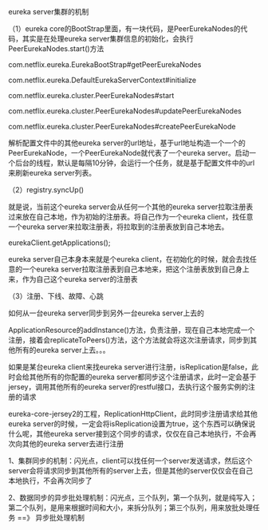  

eureka server集群的机制

 

（1）eureka core的BootStrap里面，有一块代码，是PeerEurekaNodes的代码，其实是在处理eureka server集群信息的初始化，会执行PeerEurekaNodes.start()方法



 com.netflix.eureka.EurekaBootStrap#getPeerEurekaNodes

com.netflix.eureka.DefaultEurekaServerContext#initialize

com.netflix.eureka.cluster.PeerEurekaNodes#start

com.netflix.eureka.cluster.PeerEurekaNodes#updatePeerEurekaNodes

com.netflix.eureka.cluster.PeerEurekaNodes#createPeerEurekaNode



解析配置文件中的其他eureka server的url地址，基于url地址构造一个一个的PeerEurekaNode，一个PeerEurekaNode就代表了一个eureka server。启动一个后台的线程，默认是每隔10分钟，会运行一个任务，就是基于配置文件中的url来刷新eureka server列表。

 

（2）registry.syncUp()

 

就是说，当前这个eureka server会从任何一个其他的eureka server拉取注册表过来放在自己本地，作为初始的注册表。将自己作为一个eureka client，找任意一个eureka server来拉取注册表，将拉取到的注册表放到自己本地去。

 

eurekaClient.getApplications();

 

eureka server自己本身本来就是个eureka client，在初始化的时候，就会去找任意的一个eureka server拉取注册表到自己本地来，把这个注册表放到自己身上来，作为自己这个eureka server的注册表

 

（3）注册、下线、故障、心跳

 

如何从一台eureka server同步到另外一台eureka server上去的

 

ApplicationResource的addInstance()方法，负责注册，现在自己本地完成一个注册，接着会replicateToPeers()方法，这个方法就会将这次注册请求，同步到其他所有的eureka server上去。。。

 

如果是某台eureka client来找eureka server进行注册，isReplication是false，此时会给其他所有的你配置的eureka server都同步这个注册请求，此时一定会基于jersey，调用其他所有的eureka server的restful接口，去执行这个服务实例的注册的请求



eureka-core-jersey2的工程，ReplicationHttpClient，此时同步注册请求给其他eureka server的时候，一定会将isReplication设置为true，这个东西可以确保说什么呢，其他eureka server接到这个同步的请求，仅仅在自己本地执行，不会再次向其他的eureka server去进行注册

 

 

 

1、集群同步的机制：闪光点，client可以找任何一个server发送请求，然后这个server会将请求同步到其他所有的server上去，但是其他的server仅仅会在自己本地执行，不会再次同步了

 

2、数据同步的异步批处理机制：闪光点，三个队列，第一个队列，就是纯写入；第二个队列，是用来根据时间和大小，来拆分队列；第三个队列，用来放批处理任务 ==》 异步批处理机制